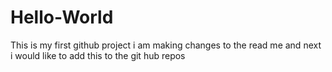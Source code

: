 # Hello-World

This is my first github project
i am making changes to the read me 
and next i would like to add this to the git hub repos